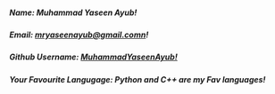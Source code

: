 ##### Name: *Muhammad Yaseen Ayub!*

##### Email: *mryaseenayub@gmail.comn!*

##### Github Username: *[MuhammadYaseenAyub!](https://github.com/MuhammadYaseenAyub)*

##### Your Favourite Langugage: *Python and C++ are my Fav languages!*

